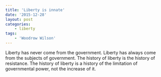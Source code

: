 ```yaml
---
title: 'Liberty is innate'
date: '2015-12-28'
layout: post
categories:
    - liberty
tags:
    - 'Woodrow Wilson'
---
```


Liberty has never come from the government. Liberty has always come from the subjects of government. The history of liberty is the history of resistance. The history of liberty is a history of the limitation of governmental power, not the increase of it.